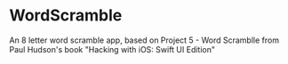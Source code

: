 # WordScramble
An 8 letter word scramble app, based on Project 5 - Word Scramblle from Paul Hudson's book "Hacking with iOS: Swift UI Edition"
